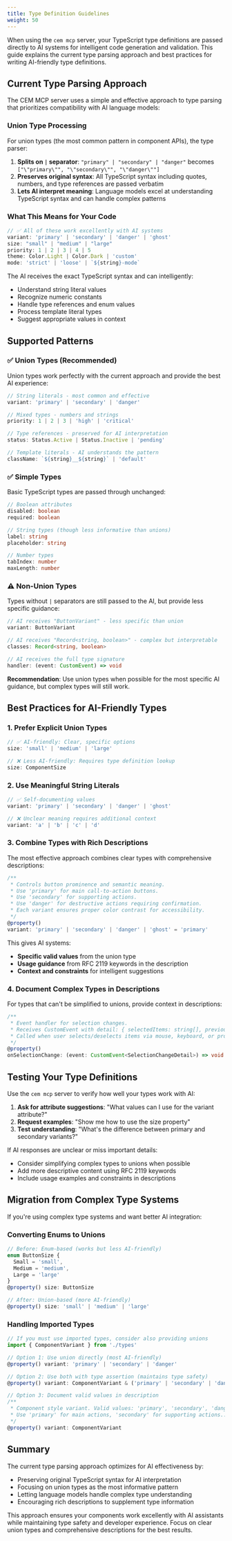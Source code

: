 ```yaml
---
title: Type Definition Guidelines
weight: 50
---
```


When using the `cem mcp` server, your TypeScript type definitions are passed directly to AI systems for intelligent code generation and validation. This guide explains the current type parsing approach and best practices for writing AI-friendly type definitions.

## Current Type Parsing Approach

The CEM MCP server uses a simple and effective approach to type parsing that prioritizes compatibility with AI language models:

### Union Type Processing

For union types (the most common pattern in component APIs), the type parser:

1. **Splits on `|` separator**: `"primary" | "secondary" | "danger"` becomes `["\"primary\"", "\"secondary\"", "\"danger\""]`
2. **Preserves original syntax**: All TypeScript syntax including quotes, numbers, and type references are passed verbatim
3. **Lets AI interpret meaning**: Language models excel at understanding TypeScript syntax and can handle complex patterns

### What This Means for Your Code

```typescript
// ✅ All of these work excellently with AI systems
variant: 'primary' | 'secondary' | 'danger' | 'ghost'
size: "small" | "medium" | "large"
priority: 1 | 2 | 3 | 4 | 5
theme: Color.Light | Color.Dark | 'custom'
mode: 'strict' | 'loose' | `${string}-mode`
```

The AI receives the exact TypeScript syntax and can intelligently:
- Understand string literal values
- Recognize numeric constants
- Handle type references and enum values
- Process template literal types
- Suggest appropriate values in context

## Supported Patterns

### ✅ Union Types (Recommended)

Union types work perfectly with the current approach and provide the best AI experience:

```typescript
// String literals - most common and effective
variant: 'primary' | 'secondary' | 'danger'

// Mixed types - numbers and strings
priority: 1 | 2 | 3 | 'high' | 'critical'

// Type references - preserved for AI interpretation
status: Status.Active | Status.Inactive | 'pending'

// Template literals - AI understands the pattern
className: `${string}__${string}` | 'default'
```

### ✅ Simple Types

Basic TypeScript types are passed through unchanged:

```typescript
// Boolean attributes
disabled: boolean
required: boolean

// String types (though less informative than unions)
label: string
placeholder: string

// Number types
tabIndex: number
maxLength: number
```

### ⚠️ Non-Union Types

Types without `|` separators are still passed to the AI, but provide less specific guidance:

```typescript
// AI receives "ButtonVariant" - less specific than union
variant: ButtonVariant

// AI receives "Record<string, boolean>" - complex but interpretable
classes: Record<string, boolean>

// AI receives the full type signature
handler: (event: CustomEvent) => void
```

**Recommendation**: Use union types when possible for the most specific AI guidance, but complex types will still work.

## Best Practices for AI-Friendly Types

### 1. Prefer Explicit Union Types

```typescript
// ✅ AI-friendly: Clear, specific options
size: 'small' | 'medium' | 'large'

// ❌ Less AI-friendly: Requires type definition lookup
size: ComponentSize
```

### 2. Use Meaningful String Literals

```typescript
// ✅ Self-documenting values
variant: 'primary' | 'secondary' | 'danger' | 'ghost'

// ❌ Unclear meaning requires additional context
variant: 'a' | 'b' | 'c' | 'd'
```

### 3. Combine Types with Rich Descriptions

The most effective approach combines clear types with comprehensive descriptions:

```typescript
/**
 * Controls button prominence and semantic meaning.
 * Use 'primary' for main call-to-action buttons.
 * Use 'secondary' for supporting actions.
 * Use 'danger' for destructive actions requiring confirmation.
 * Each variant ensures proper color contrast for accessibility.
 */
@property()
variant: 'primary' | 'secondary' | 'danger' | 'ghost' = 'primary'
```

This gives AI systems:
- **Specific valid values** from the union type
- **Usage guidance** from RFC 2119 keywords in the description
- **Context and constraints** for intelligent suggestions

### 4. Document Complex Types in Descriptions

For types that can't be simplified to unions, provide context in descriptions:

```typescript
/**
 * Event handler for selection changes.
 * Receives CustomEvent with detail: { selectedItems: string[], previousSelection: string[] }
 * Called when user selects/deselects items via mouse, keyboard, or programmatic changes.
 */
@property()
onSelectionChange: (event: CustomEvent<SelectionChangeDetail>) => void
```

## Testing Your Type Definitions

Use the `cem mcp` server to verify how well your types work with AI:

1. **Ask for attribute suggestions**: "What values can I use for the variant attribute?"
2. **Request examples**: "Show me how to use the size property"
3. **Test understanding**: "What's the difference between primary and secondary variants?"

If AI responses are unclear or miss important details:
- Consider simplifying complex types to unions when possible
- Add more descriptive content using RFC 2119 keywords
- Include usage examples and constraints in descriptions

## Migration from Complex Type Systems

If you're using complex type systems and want better AI integration:

### Converting Enums to Unions

```typescript
// Before: Enum-based (works but less AI-friendly)
enum ButtonSize {
  Small = 'small',
  Medium = 'medium',
  Large = 'large'
}
@property() size: ButtonSize

// After: Union-based (more AI-friendly)
@property() size: 'small' | 'medium' | 'large'
```

### Handling Imported Types

```typescript
// If you must use imported types, consider also providing unions
import { ComponentVariant } from './types'

// Option 1: Use union directly (most AI-friendly)
@property() variant: 'primary' | 'secondary' | 'danger'

// Option 2: Use both with type assertion (maintains type safety)
@property() variant: ComponentVariant & ('primary' | 'secondary' | 'danger')

// Option 3: Document valid values in description
/**
 * Component style variant. Valid values: 'primary', 'secondary', 'danger', 'ghost'
 * Use 'primary' for main actions, 'secondary' for supporting actions...
 */
@property() variant: ComponentVariant
```

## Summary

The current type parsing approach optimizes for AI effectiveness by:
- Preserving original TypeScript syntax for AI interpretation
- Focusing on union types as the most informative pattern
- Letting language models handle complex type understanding
- Encouraging rich descriptions to supplement type information

This approach ensures your components work excellently with AI assistants while maintaining type safety and developer experience. Focus on clear union types and comprehensive descriptions for the best results.